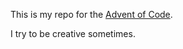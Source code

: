 This is my repo for the [Advent of Code](https://adventofcode.com/). 

I try to be creative sometimes. 

<!-- #Todo: -->
<!-- Personal notes:

**2023**
- Day1: this was fun
- Day2: 
- Day3: h
- Day10: did a really neat recursive solution. it didn't work. learned python recursive depth limit is 999. thank you aoc.
-->
